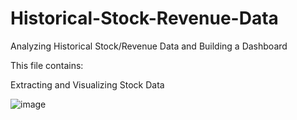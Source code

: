 # Historical-Stock-Revenue-Data
Analyzing Historical Stock/Revenue Data and Building a Dashboard


This file contains:

Extracting and Visualizing Stock Data


![image](https://user-images.githubusercontent.com/128512405/232254450-ef14cd7a-8668-445d-a27b-256f0250a086.png)

